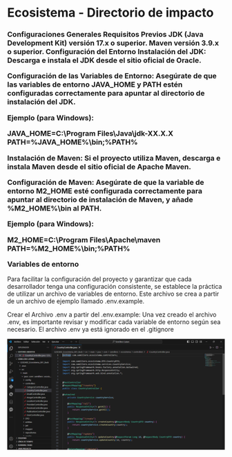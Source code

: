 <h1>Ecosistema - Directorio de impacto</h1>

<h3>Configuraciones Generales
Requisitos Previos
JDK (Java Development Kit) versión 17.x o superior.
Maven versión 3.9.x o superior.
Configuración del Entorno
Instalación del JDK: Descarga e instala el JDK desde el sitio oficial de Oracle.

Configuración de las Variables de Entorno: Asegúrate de que las variables de entorno JAVA_HOME y PATH estén configuradas correctamente para apuntar al directorio de instalación del JDK.

Ejemplo (para Windows):

JAVA_HOME=C:\Program Files\Java\jdk-XX.X.X PATH=%JAVA_HOME%\bin;%PATH%

Instalación de Maven: Si el proyecto utiliza Maven, descarga e instala Maven desde el sitio oficial de Apache Maven.

Configuración de Maven: Asegúrate de que la variable de entorno M2_HOME esté configurada correctamente para apuntar al directorio de instalación de Maven, y añade %M2_HOME%\bin al PATH.

Ejemplo (para Windows):

M2_HOME=C:\Program Files\Apache\maven PATH=%M2_HOME%\bin;%PATH%

Variables de entorno</h3>
Para facilitar la configuración del proyecto y garantizar que cada desarrollador tenga una configuración consistente, se establece la práctica de utilizar un archivo de variables de entorno. Este archivo se crea a partir de un archivo de ejemplo llamado .env.example.

Crear el Archivo .env a partir del .env.example:
Una vez creado el archivo .env, es importante revisar y modificar cada variable de entorno según sea necesario.
El archivo .env ya está ignorado en el .gitignore

![Logo de mi proyecto](backCountry.png)

